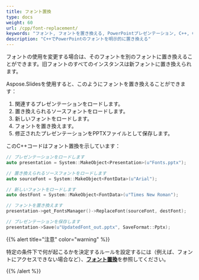```yaml
---
title: フォント置換
type: docs
weight: 60
url: /cpp/font-replacement/
keywords: "フォント, フォントを置き換える, PowerPointプレゼンテーション, C++, CPP, Aspose.Slides for C++"
description: "C++でPowerPointのフォントを明示的に置き換える"
---
```


フォントの使用を変更する場合は、そのフォントを別のフォントに置き換えることができます。旧フォントのすべてのインスタンスは新フォントに置き換えられます。

Aspose.Slidesを使用すると、このようにフォントを置き換えることができます：

1. 関連するプレゼンテーションをロードします。
2. 置き換えられるソースフォントをロードします。
3. 新しいフォントをロードします。
4. フォントを置き換えます。
5. 修正されたプレゼンテーションをPPTXファイルとして保存します。

このC++コードはフォント置換を示しています：

``` cpp
// プレゼンテーションをロードします
auto presentation = System::MakeObject<Presentation>(u"Fonts.pptx");

// 置き換えられるソースフォントをロードします
auto sourceFont = System::MakeObject<FontData>(u"Arial");

// 新しいフォントをロードします
auto destFont = System::MakeObject<FontData>(u"Times New Roman");

// フォントを置き換えます
presentation->get_FontsManager()->ReplaceFont(sourceFont, destFont);

// プレゼンテーションを保存します
presentation->Save(u"UpdatedFont_out.pptx", SaveFormat::Pptx);
```

{{% alert title="注意" color="warning" %}} 

特定の条件下で何が起こるかを決定するルールを設定するには（例えば、フォントにアクセスできない場合など）、[**フォント置換**](/slides/cpp/font-substitution/)を参照してください。

{{% /alert %}}